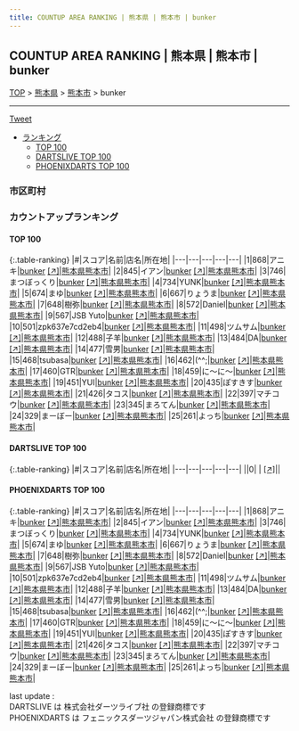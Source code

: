```yaml
---
title: COUNTUP AREA RANKING | 熊本県 | 熊本市 | bunker
---
```

## COUNTUP AREA RANKING | 熊本県 | 熊本市 | bunker

[TOP](/darts/rank/) > [熊本県](/darts/rank/熊本県/) > [熊本市](/darts/rank/熊本県/熊本市/) > bunker

___

<a href="https://twitter.com/share?ref_src=twsrc%5Etfw" data-text="COUNTUP AREA RANKING | 熊本県熊本市bunker" class="twitter-share-button" data-hashtags="DARTSLIVE,PHOENIXDARTS,darts,ダーツ" data-show-count="false">Tweet</a>

* [ランキング](#カウントアップランキング)
    * [TOP 100](#top-100)
    * [DARTSLIVE TOP 100](#dartslive-top-100)
    * [PHOENIXDARTS TOP 100](#phoenixdarts-top-100)

### 市区町村

<ul>

</ul>

### カウントアップランキング

#### TOP 100



{:.table-ranking}
|#|スコア|名前|店名|所在地|
|---|---|---|---|---|
|1|868|<span class="rank-name-pd">アニキ</span>|<a href="/darts/rank/shops/78040.html">bunker</a> <a href="https://vs.phoenixdarts.com/jp/shop/shopDetailInfo/s_78040?s_seq=78040">[↗]</a>|<a href="/darts/rank/熊本県/熊本市">熊本県熊本市</a>|
|2|845|<span class="rank-name-pd">イアン</span>|<a href="/darts/rank/shops/78040.html">bunker</a> <a href="https://vs.phoenixdarts.com/jp/shop/shopDetailInfo/s_78040?s_seq=78040">[↗]</a>|<a href="/darts/rank/熊本県/熊本市">熊本県熊本市</a>|
|3|746|<span class="rank-name-pd">まつぼっくり</span>|<a href="/darts/rank/shops/78040.html">bunker</a> <a href="https://vs.phoenixdarts.com/jp/shop/shopDetailInfo/s_78040?s_seq=78040">[↗]</a>|<a href="/darts/rank/熊本県/熊本市">熊本県熊本市</a>|
|4|734|<span class="rank-name-pd">YUNK</span>|<a href="/darts/rank/shops/78040.html">bunker</a> <a href="https://vs.phoenixdarts.com/jp/shop/shopDetailInfo/s_78040?s_seq=78040">[↗]</a>|<a href="/darts/rank/熊本県/熊本市">熊本県熊本市</a>|
|5|674|<span class="rank-name-pd">まゆ</span>|<a href="/darts/rank/shops/78040.html">bunker</a> <a href="https://vs.phoenixdarts.com/jp/shop/shopDetailInfo/s_78040?s_seq=78040">[↗]</a>|<a href="/darts/rank/熊本県/熊本市">熊本県熊本市</a>|
|6|667|<span class="rank-name-pd">りょうま</span>|<a href="/darts/rank/shops/78040.html">bunker</a> <a href="https://vs.phoenixdarts.com/jp/shop/shopDetailInfo/s_78040?s_seq=78040">[↗]</a>|<a href="/darts/rank/熊本県/熊本市">熊本県熊本市</a>|
|7|648|<span class="rank-name-pd">樹弥</span>|<a href="/darts/rank/shops/78040.html">bunker</a> <a href="https://vs.phoenixdarts.com/jp/shop/shopDetailInfo/s_78040?s_seq=78040">[↗]</a>|<a href="/darts/rank/熊本県/熊本市">熊本県熊本市</a>|
|8|572|<span class="rank-name-pd">Daniel</span>|<a href="/darts/rank/shops/78040.html">bunker</a> <a href="https://vs.phoenixdarts.com/jp/shop/shopDetailInfo/s_78040?s_seq=78040">[↗]</a>|<a href="/darts/rank/熊本県/熊本市">熊本県熊本市</a>|
|9|567|<span class="rank-name-pd">JSB Yuto</span>|<a href="/darts/rank/shops/78040.html">bunker</a> <a href="https://vs.phoenixdarts.com/jp/shop/shopDetailInfo/s_78040?s_seq=78040">[↗]</a>|<a href="/darts/rank/熊本県/熊本市">熊本県熊本市</a>|
|10|501|<span class="rank-name-pd">zpk637e7cd2eb4</span>|<a href="/darts/rank/shops/78040.html">bunker</a> <a href="https://vs.phoenixdarts.com/jp/shop/shopDetailInfo/s_78040?s_seq=78040">[↗]</a>|<a href="/darts/rank/熊本県/熊本市">熊本県熊本市</a>|
|11|498|<span class="rank-name-pd">ツムサム</span>|<a href="/darts/rank/shops/78040.html">bunker</a> <a href="https://vs.phoenixdarts.com/jp/shop/shopDetailInfo/s_78040?s_seq=78040">[↗]</a>|<a href="/darts/rank/熊本県/熊本市">熊本県熊本市</a>|
|12|488|<span class="rank-name-pd">子羊</span>|<a href="/darts/rank/shops/78040.html">bunker</a> <a href="https://vs.phoenixdarts.com/jp/shop/shopDetailInfo/s_78040?s_seq=78040">[↗]</a>|<a href="/darts/rank/熊本県/熊本市">熊本県熊本市</a>|
|13|484|<span class="rank-name-pd">DA</span>|<a href="/darts/rank/shops/78040.html">bunker</a> <a href="https://vs.phoenixdarts.com/jp/shop/shopDetailInfo/s_78040?s_seq=78040">[↗]</a>|<a href="/darts/rank/熊本県/熊本市">熊本県熊本市</a>|
|14|477|<span class="rank-name-pd">雪男</span>|<a href="/darts/rank/shops/78040.html">bunker</a> <a href="https://vs.phoenixdarts.com/jp/shop/shopDetailInfo/s_78040?s_seq=78040">[↗]</a>|<a href="/darts/rank/熊本県/熊本市">熊本県熊本市</a>|
|15|468|<span class="rank-name-pd">tsubasa</span>|<a href="/darts/rank/shops/78040.html">bunker</a> <a href="https://vs.phoenixdarts.com/jp/shop/shopDetailInfo/s_78040?s_seq=78040">[↗]</a>|<a href="/darts/rank/熊本県/熊本市">熊本県熊本市</a>|
|16|462|<span class="rank-name-pd">(^^;</span>|<a href="/darts/rank/shops/78040.html">bunker</a> <a href="https://vs.phoenixdarts.com/jp/shop/shopDetailInfo/s_78040?s_seq=78040">[↗]</a>|<a href="/darts/rank/熊本県/熊本市">熊本県熊本市</a>|
|17|460|<span class="rank-name-pd">GTR</span>|<a href="/darts/rank/shops/78040.html">bunker</a> <a href="https://vs.phoenixdarts.com/jp/shop/shopDetailInfo/s_78040?s_seq=78040">[↗]</a>|<a href="/darts/rank/熊本県/熊本市">熊本県熊本市</a>|
|18|459|<span class="rank-name-pd">に～に～</span>|<a href="/darts/rank/shops/78040.html">bunker</a> <a href="https://vs.phoenixdarts.com/jp/shop/shopDetailInfo/s_78040?s_seq=78040">[↗]</a>|<a href="/darts/rank/熊本県/熊本市">熊本県熊本市</a>|
|19|451|<span class="rank-name-pd">YUI</span>|<a href="/darts/rank/shops/78040.html">bunker</a> <a href="https://vs.phoenixdarts.com/jp/shop/shopDetailInfo/s_78040?s_seq=78040">[↗]</a>|<a href="/darts/rank/熊本県/熊本市">熊本県熊本市</a>|
|20|435|<span class="rank-name-pd">ぽすきす</span>|<a href="/darts/rank/shops/78040.html">bunker</a> <a href="https://vs.phoenixdarts.com/jp/shop/shopDetailInfo/s_78040?s_seq=78040">[↗]</a>|<a href="/darts/rank/熊本県/熊本市">熊本県熊本市</a>|
|21|426|<span class="rank-name-pd">タコス</span>|<a href="/darts/rank/shops/78040.html">bunker</a> <a href="https://vs.phoenixdarts.com/jp/shop/shopDetailInfo/s_78040?s_seq=78040">[↗]</a>|<a href="/darts/rank/熊本県/熊本市">熊本県熊本市</a>|
|22|397|<span class="rank-name-pd">マチコウ</span>|<a href="/darts/rank/shops/78040.html">bunker</a> <a href="https://vs.phoenixdarts.com/jp/shop/shopDetailInfo/s_78040?s_seq=78040">[↗]</a>|<a href="/darts/rank/熊本県/熊本市">熊本県熊本市</a>|
|23|345|<span class="rank-name-pd">まろてん</span>|<a href="/darts/rank/shops/78040.html">bunker</a> <a href="https://vs.phoenixdarts.com/jp/shop/shopDetailInfo/s_78040?s_seq=78040">[↗]</a>|<a href="/darts/rank/熊本県/熊本市">熊本県熊本市</a>|
|24|329|<span class="rank-name-pd">まーぼー</span>|<a href="/darts/rank/shops/78040.html">bunker</a> <a href="https://vs.phoenixdarts.com/jp/shop/shopDetailInfo/s_78040?s_seq=78040">[↗]</a>|<a href="/darts/rank/熊本県/熊本市">熊本県熊本市</a>|
|25|261|<span class="rank-name-pd">よっち</span>|<a href="/darts/rank/shops/78040.html">bunker</a> <a href="https://vs.phoenixdarts.com/jp/shop/shopDetailInfo/s_78040?s_seq=78040">[↗]</a>|<a href="/darts/rank/熊本県/熊本市">熊本県熊本市</a>|


#### DARTSLIVE TOP 100



{:.table-ranking}
|#|スコア|名前|店名|所在地|
|---|---|---|---|---|
||0|<span class="rank-name-dl"> </span>|<a href="/darts/rank/shops/.html"></a> <a href="">[↗]</a>|<a href="/darts/rank//"></a>|


#### PHOENIXDARTS TOP 100



{:.table-ranking}
|#|スコア|名前|店名|所在地|
|---|---|---|---|---|
|1|868|<span class="rank-name-pd">アニキ</span>|<a href="/darts/rank/shops/78040.html">bunker</a> <a href="https://vs.phoenixdarts.com/jp/shop/shopDetailInfo/s_78040?s_seq=78040">[↗]</a>|<a href="/darts/rank/熊本県/熊本市">熊本県熊本市</a>|
|2|845|<span class="rank-name-pd">イアン</span>|<a href="/darts/rank/shops/78040.html">bunker</a> <a href="https://vs.phoenixdarts.com/jp/shop/shopDetailInfo/s_78040?s_seq=78040">[↗]</a>|<a href="/darts/rank/熊本県/熊本市">熊本県熊本市</a>|
|3|746|<span class="rank-name-pd">まつぼっくり</span>|<a href="/darts/rank/shops/78040.html">bunker</a> <a href="https://vs.phoenixdarts.com/jp/shop/shopDetailInfo/s_78040?s_seq=78040">[↗]</a>|<a href="/darts/rank/熊本県/熊本市">熊本県熊本市</a>|
|4|734|<span class="rank-name-pd">YUNK</span>|<a href="/darts/rank/shops/78040.html">bunker</a> <a href="https://vs.phoenixdarts.com/jp/shop/shopDetailInfo/s_78040?s_seq=78040">[↗]</a>|<a href="/darts/rank/熊本県/熊本市">熊本県熊本市</a>|
|5|674|<span class="rank-name-pd">まゆ</span>|<a href="/darts/rank/shops/78040.html">bunker</a> <a href="https://vs.phoenixdarts.com/jp/shop/shopDetailInfo/s_78040?s_seq=78040">[↗]</a>|<a href="/darts/rank/熊本県/熊本市">熊本県熊本市</a>|
|6|667|<span class="rank-name-pd">りょうま</span>|<a href="/darts/rank/shops/78040.html">bunker</a> <a href="https://vs.phoenixdarts.com/jp/shop/shopDetailInfo/s_78040?s_seq=78040">[↗]</a>|<a href="/darts/rank/熊本県/熊本市">熊本県熊本市</a>|
|7|648|<span class="rank-name-pd">樹弥</span>|<a href="/darts/rank/shops/78040.html">bunker</a> <a href="https://vs.phoenixdarts.com/jp/shop/shopDetailInfo/s_78040?s_seq=78040">[↗]</a>|<a href="/darts/rank/熊本県/熊本市">熊本県熊本市</a>|
|8|572|<span class="rank-name-pd">Daniel</span>|<a href="/darts/rank/shops/78040.html">bunker</a> <a href="https://vs.phoenixdarts.com/jp/shop/shopDetailInfo/s_78040?s_seq=78040">[↗]</a>|<a href="/darts/rank/熊本県/熊本市">熊本県熊本市</a>|
|9|567|<span class="rank-name-pd">JSB Yuto</span>|<a href="/darts/rank/shops/78040.html">bunker</a> <a href="https://vs.phoenixdarts.com/jp/shop/shopDetailInfo/s_78040?s_seq=78040">[↗]</a>|<a href="/darts/rank/熊本県/熊本市">熊本県熊本市</a>|
|10|501|<span class="rank-name-pd">zpk637e7cd2eb4</span>|<a href="/darts/rank/shops/78040.html">bunker</a> <a href="https://vs.phoenixdarts.com/jp/shop/shopDetailInfo/s_78040?s_seq=78040">[↗]</a>|<a href="/darts/rank/熊本県/熊本市">熊本県熊本市</a>|
|11|498|<span class="rank-name-pd">ツムサム</span>|<a href="/darts/rank/shops/78040.html">bunker</a> <a href="https://vs.phoenixdarts.com/jp/shop/shopDetailInfo/s_78040?s_seq=78040">[↗]</a>|<a href="/darts/rank/熊本県/熊本市">熊本県熊本市</a>|
|12|488|<span class="rank-name-pd">子羊</span>|<a href="/darts/rank/shops/78040.html">bunker</a> <a href="https://vs.phoenixdarts.com/jp/shop/shopDetailInfo/s_78040?s_seq=78040">[↗]</a>|<a href="/darts/rank/熊本県/熊本市">熊本県熊本市</a>|
|13|484|<span class="rank-name-pd">DA</span>|<a href="/darts/rank/shops/78040.html">bunker</a> <a href="https://vs.phoenixdarts.com/jp/shop/shopDetailInfo/s_78040?s_seq=78040">[↗]</a>|<a href="/darts/rank/熊本県/熊本市">熊本県熊本市</a>|
|14|477|<span class="rank-name-pd">雪男</span>|<a href="/darts/rank/shops/78040.html">bunker</a> <a href="https://vs.phoenixdarts.com/jp/shop/shopDetailInfo/s_78040?s_seq=78040">[↗]</a>|<a href="/darts/rank/熊本県/熊本市">熊本県熊本市</a>|
|15|468|<span class="rank-name-pd">tsubasa</span>|<a href="/darts/rank/shops/78040.html">bunker</a> <a href="https://vs.phoenixdarts.com/jp/shop/shopDetailInfo/s_78040?s_seq=78040">[↗]</a>|<a href="/darts/rank/熊本県/熊本市">熊本県熊本市</a>|
|16|462|<span class="rank-name-pd">(^^;</span>|<a href="/darts/rank/shops/78040.html">bunker</a> <a href="https://vs.phoenixdarts.com/jp/shop/shopDetailInfo/s_78040?s_seq=78040">[↗]</a>|<a href="/darts/rank/熊本県/熊本市">熊本県熊本市</a>|
|17|460|<span class="rank-name-pd">GTR</span>|<a href="/darts/rank/shops/78040.html">bunker</a> <a href="https://vs.phoenixdarts.com/jp/shop/shopDetailInfo/s_78040?s_seq=78040">[↗]</a>|<a href="/darts/rank/熊本県/熊本市">熊本県熊本市</a>|
|18|459|<span class="rank-name-pd">に～に～</span>|<a href="/darts/rank/shops/78040.html">bunker</a> <a href="https://vs.phoenixdarts.com/jp/shop/shopDetailInfo/s_78040?s_seq=78040">[↗]</a>|<a href="/darts/rank/熊本県/熊本市">熊本県熊本市</a>|
|19|451|<span class="rank-name-pd">YUI</span>|<a href="/darts/rank/shops/78040.html">bunker</a> <a href="https://vs.phoenixdarts.com/jp/shop/shopDetailInfo/s_78040?s_seq=78040">[↗]</a>|<a href="/darts/rank/熊本県/熊本市">熊本県熊本市</a>|
|20|435|<span class="rank-name-pd">ぽすきす</span>|<a href="/darts/rank/shops/78040.html">bunker</a> <a href="https://vs.phoenixdarts.com/jp/shop/shopDetailInfo/s_78040?s_seq=78040">[↗]</a>|<a href="/darts/rank/熊本県/熊本市">熊本県熊本市</a>|
|21|426|<span class="rank-name-pd">タコス</span>|<a href="/darts/rank/shops/78040.html">bunker</a> <a href="https://vs.phoenixdarts.com/jp/shop/shopDetailInfo/s_78040?s_seq=78040">[↗]</a>|<a href="/darts/rank/熊本県/熊本市">熊本県熊本市</a>|
|22|397|<span class="rank-name-pd">マチコウ</span>|<a href="/darts/rank/shops/78040.html">bunker</a> <a href="https://vs.phoenixdarts.com/jp/shop/shopDetailInfo/s_78040?s_seq=78040">[↗]</a>|<a href="/darts/rank/熊本県/熊本市">熊本県熊本市</a>|
|23|345|<span class="rank-name-pd">まろてん</span>|<a href="/darts/rank/shops/78040.html">bunker</a> <a href="https://vs.phoenixdarts.com/jp/shop/shopDetailInfo/s_78040?s_seq=78040">[↗]</a>|<a href="/darts/rank/熊本県/熊本市">熊本県熊本市</a>|
|24|329|<span class="rank-name-pd">まーぼー</span>|<a href="/darts/rank/shops/78040.html">bunker</a> <a href="https://vs.phoenixdarts.com/jp/shop/shopDetailInfo/s_78040?s_seq=78040">[↗]</a>|<a href="/darts/rank/熊本県/熊本市">熊本県熊本市</a>|
|25|261|<span class="rank-name-pd">よっち</span>|<a href="/darts/rank/shops/78040.html">bunker</a> <a href="https://vs.phoenixdarts.com/jp/shop/shopDetailInfo/s_78040?s_seq=78040">[↗]</a>|<a href="/darts/rank/熊本県/熊本市">熊本県熊本市</a>|


<div class="footer border-top border-gray-light mt-5 pt-3 text-right text-gray">
    last update : <span style="font-weight: italic" id="foot_last_modified"></span><br />
    DARTSLIVE は 株式会社ダーツライブ社 の登録商標です<br />
    PHOENIXDARTS は フェニックスダーツジャパン株式会社 の登録商標です<br />
</div>

<script src="https://cdnjs.cloudflare.com/ajax/libs/jquery.tablesorter/2.31.3/js/jquery.tablesorter.min.js" integrity="sha512-qzgd5cYSZcosqpzpn7zF2ZId8f/8CHmFKZ8j7mU4OUXTNRd5g+ZHBPsgKEwoqxCtdQvExE5LprwwPAgoicguNg==" crossorigin="anonymous" referrerpolicy="no-referrer"></script>
<link rel="stylesheet" href="https://cdnjs.cloudflare.com/ajax/libs/jquery.tablesorter/2.31.3/css/theme.default.min.css" integrity="sha512-wghhOJkjQX0Lh3NSWvNKeZ0ZpNn+SPVXX1Qyc9OCaogADktxrBiBdKGDoqVUOyhStvMBmJQ8ZdMHiR3wuEq8+w==" crossorigin="anonymous" referrerpolicy="no-referrer" />
<script>
$(function() {
    $(".table-ranking").tablesorter({sortList:[[0, 0]]});
    $("#foot_last_modified").text(formatDate(new Date(document.lastModified), 'yyyy-MM-dd HH:mm:ss'));
});
</script>

<script async src="https://platform.twitter.com/widgets.js" charset="utf-8"></script>